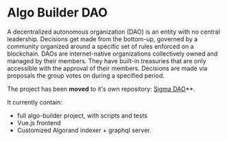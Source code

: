 # Algo Builder DAO

A decentralized autonomous organization (DAO) is an entity with no central leadership. Decisions get made from the bottom-up, governed by a community organized around a specific set of rules enforced on a blockchain. DAOs are internet-native organizations collectively owned and managed by their members. They have built-in treasuries that are only accessible with the approval of their members. Decisions are made via proposals the group votes on during a specified period.

The project has been **moved** to it's own repository: [Sigma DAO](https://github.com/scale-it/sigmadao)\*\*.

It currently contain:

- full algo-builder project, with scripts and tests
- Vue.js frontend
- Customized Algorand indexer + graphql server.
